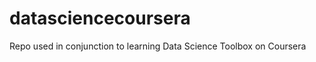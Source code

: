 datasciencecoursera
===================

Repo used in conjunction to learning Data Science Toolbox on Coursera
